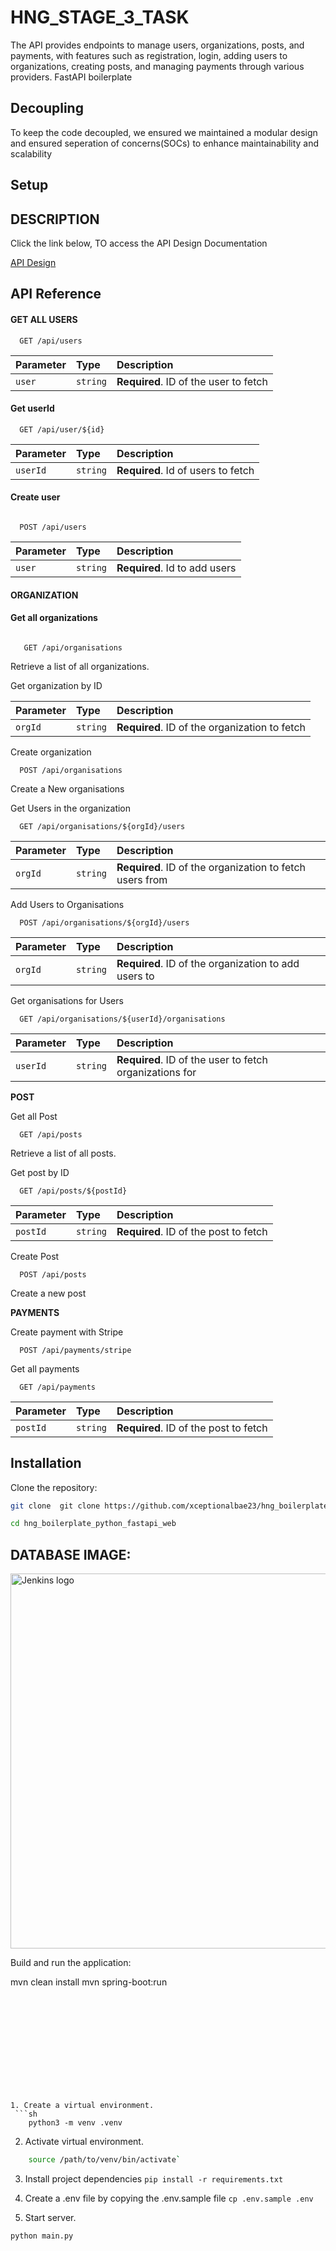  # HNG_STAGE_3_TASK

The  API provides endpoints to manage users, organizations, posts, and payments, with features such as registration, login, adding users to organizations, creating posts, and managing payments through various providers.
FastAPI boilerplate


## Decoupling
To keep the code decoupled, we ensured we maintained a modular design and ensured seperation of concerns(SOCs) to enhance maintainability and scalability

## Setup

## DESCRIPTION

Click the link below, TO access the  API Design Documentation


[API Design](https://unyimeudemy.github.io/HNG_API_page/)

## API Reference

#### GET ALL USERS

```http
  GET /api/users

```

| Parameter | Type     | Description                |
| :-------- | :------- | :------------------------- |
| `user` | `string` | **Required**. ID of the user to fetch |

#### Get userId

```http
  GET /api/user/${id}
```

| Parameter | Type     | Description                       |
| :-------- | :------- | :-------------------------------- |
| `userId`      | `string` | **Required**. Id of users to fetch |

#### Create user

```http

  POST /api/users
```

| Parameter | Type     | Description                       |
| :-------- | :------- | :-------------------------------- |
| `user`      | `string` | **Required**. Id to add users  |


#### ORGANIZATION

#### Get all organizations

```http

   GET /api/organisations

```
Retrieve a list of all organizations.

Get organization by ID

| Parameter | Type     | Description                       |
| :-------- | :------- | :-------------------------------- |
| `orgId`      | `string` | **Required**. ID of the organization to fetch  |

Create organization
```http
  POST /api/organisations
```

Create a New organisations

Get Users in the organization
```http
  GET /api/organisations/${orgId}/users

```



| Parameter | Type     | Description                       |
| :-------- | :------- | :-------------------------------- |
| `orgId`      | `string` | **Required**. ID of the organization to fetch users from |

Add Users to Organisations
```http
  POST /api/organisations/${orgId}/users

```
| Parameter | Type     | Description                       |
| :-------- | :------- | :-------------------------------- |
| `orgId`      | `string` | **Required**. ID of the organization to add users to |

Get organisations for Users
```http
  GET /api/organisations/${userId}/organisations

```
| Parameter | Type     | Description                       |
| :-------- | :------- | :-------------------------------- |
| `userId`      | `string` | **Required**.  ID of the user to fetch organizations for |


**POST**


Get all Post
```http
  GET /api/posts

```

Retrieve a list of all posts.

Get post by ID
```http
  GET /api/posts/${postId}

```

| Parameter | Type     | Description                       |
| :-------- | :------- | :-------------------------------- |
| `postId`      | `string` | **Required**.  ID of the post to fetch  |

Create Post
```http
  POST /api/posts

```
Create a new post

**PAYMENTS**

Create payment with Stripe
```http
  POST /api/payments/stripe

```
Get all payments
```http
  GET /api/payments

```

| Parameter | Type     | Description                       |
| :-------- | :------- | :-------------------------------- |
| `postId`      | `string` | **Required**.  ID of the post to fetch  |




## Installation

Clone the repository:

```bash
git clone  git clone https://github.com/xceptionalbae23/hng_boilerplate_python_fastapi_web.git

cd hng_boilerplate_python_fastapi_web


```




## DATABASE IMAGE:

 
<a>
    <img height="600px" src="https://solididbucket.s3.amazonaws.com/HNG+Boilerplate.png" alt="Jenkins logo"> 
</a>





Build and run the application:

mvn clean install
mvn spring-boot:run


```












1. Create a virtual environment.
 ```sh
    python3 -m venv .venv
 ```
2. Activate virtual environment.
```sh
    source /path/to/venv/bin/activate`
```
3. Install project dependencies `pip install -r requirements.txt`
4. Create a .env file by copying the .env.sample file
`cp .env.sample .env`

5. Start server.
 ```sh
 python main.py
```


